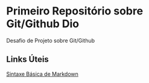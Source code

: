 # Primeiro Repositório sobre Git/Github Dio
Desafio de Projeto sobre Git/Github

## Links Úteis
[Sintaxe Básica de Markdown](https://markdownguide.org/Basic-sintaxe/)

